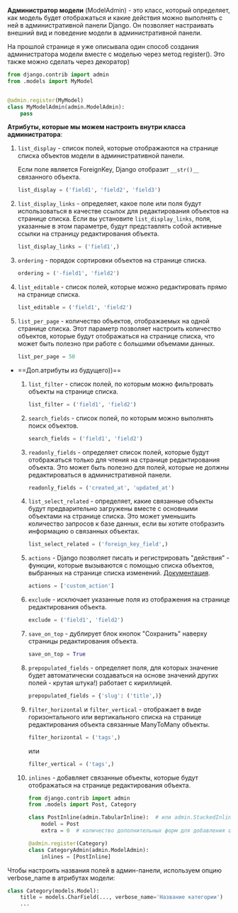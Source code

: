 **Администратор модели** (ModelAdmin) - это класс, который определяет, как модель будет отображаться и какие действия можно выполнять с ней в административной панели Django. Он позволяет настраивать внешний вид и поведение модели в административной панели.

На прошлой странице я уже описывала один способ создания администратора модели вместе с моделью через метод register(). Это также можно сделать через декоратор)

```Python
from django.contrib import admin
from .models import MyModel


@admin.register(MyModel)
class MyModelAdmin(admin.ModelAdmin):
    pass
```

**Атрибуты, которые мы можем настроить внутри класса администратора**:

1. `list_display` - список полей, которые отображаются на странице списка объектов модели в административной панели.
    
    Если поле является ForeignKey, Django отобразит `__str()__` связанного объекта.
    
    ```Python
    list_display = ('field1', 'field2', 'field3')
    ```
    
2. `list_display_links` - определяет, какое поле или поля будут использоваться в качестве ссылок для редактирования объектов на странице списка. Если вы установите `list_display_links`, поля, указанные в этом параметре, будут представлять собой активные ссылки на страницу редактирования объекта.
    
    ```Python
    list_display_links = ('field1',)
    ```
    
3. `ordering` - порядок сортировки объектов на странице списка.
    
    ```Python
    ordering = ('-field1', 'field2')
    ```
    
4. `list_editable` - список полей, которые можно редактировать прямо на странице списка.
    
    ```Python
    list_editable = ('field1', 'field2')
    ```
    
5. `list_per_page` - количество объектов, отображаемых на одной странице списка. Этот параметр позволяет настроить количество объектов, которые будут отображаться на странице списка, что может быть полезно при работе с большими объемами данных.
    
    ```Python
    list_per_page = 50
    ```
    

- ==Доп.атрибуты из будущего))==
    1. `list_filter` - список полей, по которым можно фильтровать объекты на странице списка.
        
        ```Python
        list_filter = ('field1', 'field2')
        ```
        
    2. `search_fields` - список полей, по которым можно выполнять поиск объектов.
        
        ```Python
        search_fields = ('field1', 'field2')
        ```
        
    3. `readonly_fields` - определяет список полей, которые будут отображаться только для чтения на странице редактирования объекта. Это может быть полезно для полей, которые не должны редактироваться в административной панели.
        
        ```Python
        readonly_fields = ('created_at', 'updated_at')
        ```
        
    4. `list_select_related` - определяет, какие связанные объекты будут предварительно загружены вместе с основными объектами на странице списка. Это может уменьшить количество запросов к базе данных, если вы хотите отобразить информацию о связанных объектах.
        
        ```Python
        list_select_related = ('foreign_key_field',)
        ```
        
    5. `actions` - Django позволяет писать и регистрировать "действия" - функции, которые вызываются с помощью списка объектов, выбранных на странице списка изменений. [Документация](https://docs.djangoproject.com/en/4.2/ref/contrib/admin/actions/).
        
        ```Python
        actions = ['custom_action']
        ```
        
    6. `exclude` - исключает указанные поля из отображения на странице редактирования объекта.
        
        ```Python
        exclude = ('field1', 'field2')
        ```
        
    7. `save_on_top` - дублирует блок кнопок "Сохранить" наверху страницы редактирования объекта.
        
        ```Python
        save_on_top = True
        ```
        
    8. `prepopulated_fields` - определяет поля, для которых значение будет автоматически создаваться на основе значений других полей - крутая штука!) работает с кириллицей.
        
        ```Python
        prepopulated_fields = {'slug': ('title',)}
        ```
        
    9. `filter_horizontal` и `filter_vertical` - отображает в виде горизонтального или вертикального списка на странице редактирования объекта связанные ManyToMany объекты.
        
        ```Python
        filter_horizontal = ('tags',)
        ```
        
        или
        
        ```Python
        filter_vertical = ('tags',)
        ```
        
    10. `inlines` - добавляет связанные объекты, которые будут отображаться на странице редактирования объекта.
        
        ```Python
        from django.contrib import admin
        from .models import Post, Category
        
        class PostInline(admin.TabularInline):  # или admin.StackedInline для другого вида отображения
            model = Post
            extra = 0  # количество дополнительных форм для добавления объектов
        
        @admin.register(Category)
        class CategoryAdmin(admin.ModelAdmin):
            inlines = [PostInline]
        ```
        

Чтобы настроить названия полей в админ-панели, используем опцию verbose_name в атрибутах модели:

```Python
class Category(models.Model):
    title = models.CharField(..., verbose_name='Название категории')
    ...
```

<div class="page-break" style="page-break-before: always;"></div>
